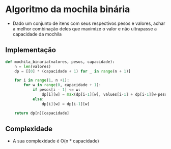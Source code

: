 # Algoritmo da mochila binária

- Dado um conjunto de itens com seus respectivos pesos e valores, achar a melhor combinação deles que maximize o valor e não ultrapasse a capacidade da mochila

## Implementação

```python
def mochila_binaria(valores, pesos, capacidade):
    n = len(valores)
    dp = [[0] * (capacidade + 1) for _ in range(n + 1)]

    for i in range(1, n +1):
        for w in range(0, capacidade + 1):
            if pesos[i - 1] <= w:
                dp[i][w] = max(dp[i-1][w], values[i-1] + dp[i-1][w-pesos[i-1]])
            else:
                dp[i][w] = dp[i-1][w]

    return dp[n][capacidade]
```

## Complexidade

- A sua complexidade é O(n \* capacidade)
